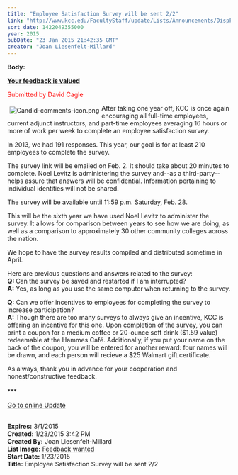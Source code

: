 ```yaml
---
title: "Employee Satisfaction Survey will be sent 2/2"
link: "http://www.kcc.edu/FacultyStaff/update/Lists/Announcements/DispForm.aspx?ID=1802"
sort_date: 1422049355000
year: 2015
pubDate: "23 Jan 2015 21:42:35 GMT"
creator: "Joan Liesenfelt-Millard"
---
```


<div><b>Body:</b> <div class="ExternalClass4A7EF5B79452478D8B536E53D8DBDDAD"><p><span style="float:left"></span><span style="color:#0033cc"><span style="color:#0033cc"><strong></strong></span></span><a href="mailto:dcagle@kcc.edu"><strong>Your feedback is valued</strong></a></p>
<p><span style="color:red">Submitted by David Cagle</span><span style="color:#0033cc"><span style="color:#0033cc"><strong></strong></span></span></p>
<p><a href="mailto:dcagle.kcc.edu"><img alt="Candid-comments-icon.png" src="/FacultyStaff/update/Documents/Candid-comments-icon.png" style="vertical-align:auto;float:left;margin:5px" /></a>After taking one year off, KCC is once again encouraging all full-time employees, current adjunct instructors, and part-time employees averaging 16 hours or more of work per week to complete an employee satisfaction survey. </p>
<p>In 2013, we had 191 responses. This year, our goal is for at least 210 employees to complete the survey.</p>
<p>The survey link will be emailed on Feb. 2. It should take about 20 minutes to complete. Noel Levitz is administering the survey and--as a third-party--helps assure that answers will be confidential. Information pertaining to individual identities will not be shared.</p>
<p>The survey will be available until 11:59 p.m. Saturday, Feb. 28.</p>
<p>This will be the sixth year we have used Noel Levitz to administer the survey. It allows for comparison between years to see how we are doing, as well as a comparison to approximately 30 other community colleges across the nation. </p>
<p>We hope to have the survey results compiled and distributed sometime in April.</p>
<p>Here are previous questions and answers related to the survey:<br /><strong>Q: </strong>Can the survey be saved and restarted if I am interrupted? <br /><strong>A:</strong> Yes, as long as you use the same computer when returning to the survey.</p>
<p><strong>Q:</strong> Can we offer incentives to employees for completing the survey to increase participation? <br /><strong>A:</strong> Though there are too many surveys to always give an incentive, KCC is offering an incentive for this one. Upon completion of the survey, you can print a coupon for a medium coffee or 20-ounce soft drink ($1.59 value) redeemable at the Hammes Café. Additionally, if you put your name on the back of the coupon, you will be entered for another reward: four names will be drawn, and each person will recieve a $25 Walmart gift certificate. </p>
<p>As always, thank you in advance for your cooperation and honest/constructive feedback.<br /><br />***</p>
<p><a href="/update">Go to online Update</a><br /><br /></p></div></div>
<div><b>Expires:</b> 3/1/2015</div>
<div><b>Created:</b> 1/23/2015 3:42 PM</div>
<div><b>Created By:</b> Joan Liesenfelt-Millard</div>
<div><b>List Image:</b> <a href="http://www.kcc.edu/FacultyStaff/update/PublishingImages/Feedback-icon2015.png">Feedback wanted</a></div>
<div><b>Start Date:</b> 1/23/2015</div>
<div><b>Title:</b> Employee Satisfaction Survey will be sent 2/2</div>
